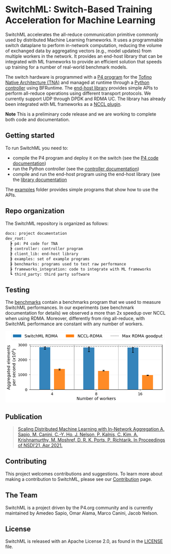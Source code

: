 # SwitchML: Switch-Based Training Acceleration for Machine Learning

SwitchML accelerates the all-reduce communication primitive commonly used by distributed Machine Learning frameworks. It uses a programmable switch dataplane to perform in-network computation, reducing the volume of exchanged data by aggregating vectors (e.g., model updates) from  multiple  workers  in  the  network.  It provides an end-host library that can be integrated with ML frameworks to provide an efficient solution that speeds up training for a number of real-world benchmark models.

The switch hardware is programmed with a [P4 program](/dev_root/p4) for the [Tofino Native Architecture (TNA)](https://github.com/barefootnetworks/Open-Tofino) and managed at runtime through a [Python controller](/dev_root/controller) using BFRuntime. The [end-host library](/dev_root/client_lib) provides simple APIs to perform all-reduce operations using different transport protocols. We currently support UDP through DPDK and RDMA UC. The library has already been integrated with ML frameworks as a [NCCL plugin](/dev_root/frameworks_integration/nccl_plugin).

**Note**
This is a preliminary code release and we are working to complete both code and documentation.

## Getting started
To run SwitchML you need to:
- compile the P4 program and deploy it on the switch (see the [P4 code documentation](/dev_root/p4))
- run the Python controller (see the [controller documentation](/dev_root/controller))
- compile and run the end-host program using the end-host library (see the [library documentation](/dev_root/client_lib)

The [examples](/dev_root/examples) folder provides simple programs that show how to use the APIs.

## Repo organization
The SwitchML repository is organized as follows:

```
docs: project documentation
dev_root:
  ┣ p4: P4 code for TNA
  ┣ controller: controller program
  ┣ client_lib: end-host library
  ┣ examples: set of example programs
  ┣ benchmarks: programs used to test raw performance
  ┣ frameworks_integration: code to integrate with ML frameworks
  ┗ third_party: third party software
```

## Testing
The [benchmarks](/dev_root/benchmarks) contain a benchmarks program that we used to measure SwitchML performances. 
In our experiments (see benchmark documentation for details) we observed a more than 2x speedup over NCCL when using RDMA. Moreover, differently from ring all-reduce, with SwitchML performance are constant with any number of workers.

![Benchmarks](/docs/img/benchmark.png)

## Publication

> [Scaling Distributed Machine Learning with In-Network Aggregation
> A. Sapio, M. Canini, C.-Y. Ho, J. Nelson, P. Kalnis, C. Kim, A. Krishnamurthy, M. Moshref, D. R. K. Ports, P. Richtarik.
> In Proceedings of NSDI’21, Apr 2021.](https://www.usenix.org/conference/nsdi21/presentation/sapio)

## Contributing
This project welcomes contributions and suggestions.
To learn more about making a contribution to SwitchML, please see our [Contribution](/CONTRIBUTING.md) page.

## The Team
SwitchML is a project driven by the P4.org community and is currently maintained by Amedeo Sapio, Omar Alama, Marco Canini, Jacob Nelson.

## License
SwitchML is released with an Apache License 2.0, as found in the [LICENSE](/LICENSE) file.
